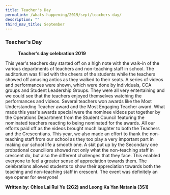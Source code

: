 ```yaml
---
title: Teacher's Day
permalink: /whats-happening/2019/sept/teachers-day/
description: ""
third_nav_title: September
---
```

### **Teacher's Day**

<figure>
<figcaption><strong> Teacher’s day celebration 2019
 </strong></figcaption>
</figure>	

This year's teachers day started off on a high note with the walk-in of the various departments of teachers and non-teaching staff in school. The auditorium was filled with the cheers of the students while the teachers showed off amusing antics as they walked to their seats. A series of videos and performances were shown, which were done by individuals, CCA groups and Student Leadership Groups. They were all very entertaining and we could see that the teachers enjoyed themselves watching the performances and videos. Several teachers won awards like the Most Understanding Teacher award and the Most Engaging Teacher award. What made this year's awards special were the nominee videos put together by the Operations Department from the Student Council featuring the nominated teachers reacting to being nominated for the awards. All our efforts paid off as the videos brought much laughter to both the Teachers and the Crescentians. This year, we also made an effort to thank the non-teaching staff from our school as they too play a very important part in making our school life a smooth one. A skit put up by the Secondary one probational councillors showed not only what the non-teaching staff in crescent do, but also the different challenges that they face. This enabled everyone to feel a greater sense of appreciation towards them. The celebrations allowed students to show their appreciation towards both the teaching and non-teaching staff in crescent. The event was definitely an eye opener for everyone!
	
**Written by: Chloe Lai Rui Yu (2G2) and Leong Ka Yan Natania (3S1)**	
